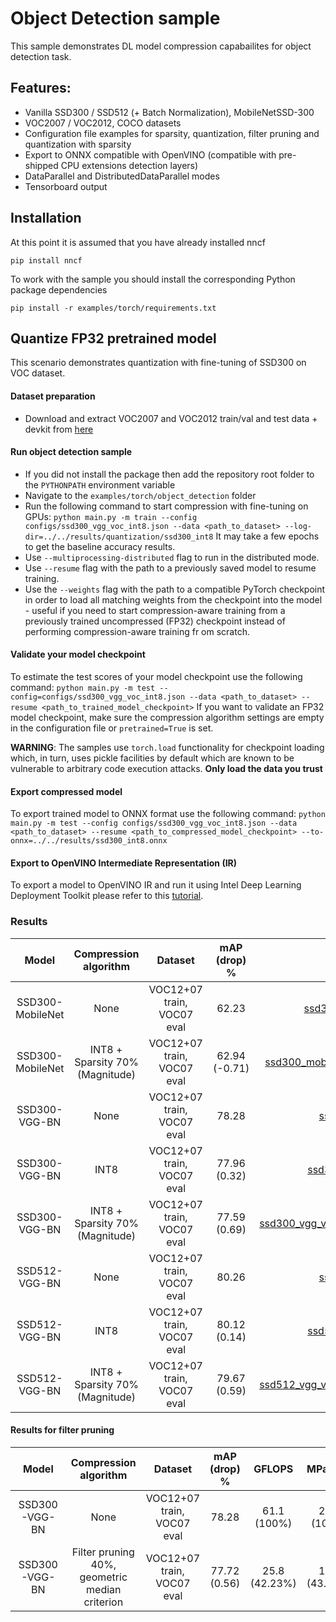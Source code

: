 # Object Detection sample
This sample demonstrates DL model compression capabailites for object detection task.

## Features:
- Vanilla SSD300 / SSD512 (+ Batch Normalization), MobileNetSSD-300
- VOC2007 / VOC2012, COCO datasets
- Configuration file examples for sparsity, quantization, filter pruning and quantization with sparsity
- Export to ONNX compatible with OpenVINO (compatible with pre-shipped CPU extensions detection layers)
- DataParallel and DistributedDataParallel modes
- Tensorboard output

## Installation

At this point it is assumed that you have already installed nncf

```
pip install nncf
```

To work with the sample you should install the corresponding Python package dependencies

```
pip install -r examples/torch/requirements.txt
```

## Quantize FP32 pretrained model
This scenario demonstrates quantization with fine-tuning of SSD300 on VOC dataset.

#### Dataset preparation
- Download and extract VOC2007 and VOC2012 train/val and test data + devkit from [here](https://pjreddie.com/projects/pascal-voc-dataset-mirror/)

#### Run object detection sample
- If you did not install the package then add the repository root folder to the `PYTHONPATH` environment variable
- Navigate to the `examples/torch/object_detection` folder
- Run the following command to start compression with fine-tuning on GPUs:
`python main.py -m train --config configs/ssd300_vgg_voc_int8.json --data <path_to_dataset> --log-dir=../../results/quantization/ssd300_int8`
It may take a few epochs to get the baseline accuracy results.
- Use `--multiprocessing-distributed` flag to run in the distributed mode.
- Use `--resume` flag with the path to a previously saved model to resume training.
- Use the `--weights` flag with the path to a compatible PyTorch checkpoint in order to load all matching weights from the checkpoint into the model - useful
 if you need to start compression-aware training from a previously trained uncompressed (FP32) checkpoint instead of performing compression-aware training fr
om scratch.

#### Validate your model checkpoint
To estimate the test scores of your model checkpoint use the following command:
`python main.py -m test --config=configs/ssd300_vgg_voc_int8.json --data <path_to_dataset> --resume <path_to_trained_model_checkpoint>`
If you want to validate an FP32 model checkpoint, make sure the compression algorithm settings are empty in the configuration file or `pretrained=True` is set.

**WARNING**: The samples use `torch.load` functionality for checkpoint loading which, in turn, uses pickle facilities by default which are known to be vulnerable to arbitrary code execution attacks. **Only load the data you trust**

#### Export compressed model
To export trained model to ONNX format use the following command:
`python main.py -m test --config configs/ssd300_vgg_voc_int8.json --data <path_to_dataset> --resume <path_to_compressed_model_checkpoint> --to-onnx=../../results/ssd300_int8.onnx`

#### Export to OpenVINO Intermediate Representation (IR)

To export a model to OpenVINO IR and run it using Intel Deep Learning Deployment Toolkit please refer to this [tutorial](https://software.intel.com/en-us/openvino-toolkit).

### Results

|Model|Compression algorithm|Dataset|mAP (drop) %|NNCF config file|PyTorch checkpoint|
| :---: | :---: | :---: | :---: | :---: | :---: |
|SSD300-MobileNet|None|VOC12+07 train, VOC07 eval|62.23|[ssd300_mobilenet_voc.json](configs/ssd300_mobilenet_voc.json)|[Link](https://storage.openvinotoolkit.org/repositories/nncf/models/develop/torch/ssd300_mobilenet_voc.pth)|
|SSD300-MobileNet|INT8 + Sparsity 70% (Magnitude)|VOC12+07 train, VOC07 eval|62.94 (-0.71)|[ssd300_mobilenet_voc_magnitude_int8.json](configs/ssd300_mobilenet_voc_magnitude_int8.json)|[Link](https://storage.openvinotoolkit.org/repositories/nncf/models/develop/torch/ssd300_mobilenet_voc_magnitude_sparsity_int8.pth)|
|SSD300-VGG-BN|None|VOC12+07 train, VOC07 eval|78.28|[ssd300_vgg_voc.json](configs/ssd300_vgg_voc.json)|[Link](https://storage.openvinotoolkit.org/repositories/nncf/models/develop/torch/ssd300_vgg_voc.pth)|
|SSD300-VGG-BN|INT8|VOC12+07 train, VOC07 eval|77.96 (0.32)|[ssd300_vgg_voc_int8.json](configs/ssd300_vgg_voc_int8.json)|[Link](https://storage.openvinotoolkit.org/repositories/nncf/models/develop/torch/ssd300_vgg_voc_int8.pth)|
|SSD300-VGG-BN|INT8 + Sparsity 70% (Magnitude)|VOC12+07 train, VOC07 eval|77.59 (0.69)|[ssd300_vgg_voc_magnitude_sparsity_int8.json](configs/ssd300_vgg_voc_magnitude_sparsity_int8.json)|[Link](https://storage.openvinotoolkit.org/repositories/nncf/models/develop/torch/ssd300_vgg_voc_magnitude_sparsity_int8.pth)|
|SSD512-VGG-BN|None|VOC12+07 train, VOC07 eval|80.26|[ssd512_vgg_voc.json](configs/ssd512_vgg_voc.json)|[Link](https://storage.openvinotoolkit.org/repositories/nncf/models/develop/torch/ssd512_vgg_voc.pth)|
|SSD512-VGG-BN|INT8|VOC12+07 train, VOC07 eval|80.12 (0.14)|[ssd512_vgg_voc_int8.json](configs/ssd512_vgg_voc_int8.json)|[Link](https://storage.openvinotoolkit.org/repositories/nncf/models/develop/torch/ssd512_vgg_voc_int8.pth)|
|SSD512-VGG-BN|INT8 + Sparsity 70% (Magnitude)|VOC12+07 train, VOC07 eval|79.67 (0.59)|[ssd512_vgg_voc_magnitude_sparsity_int8.json](configs/ssd512_vgg_voc_magnitude_sparsity_int8.json)|[Link](https://storage.openvinotoolkit.org/repositories/nncf/models/develop/torch/ssd512_vgg_voc_magnitude_sparsity_int8.pth)|

#### Results for filter pruning
|Model|Compression algorithm|Dataset|mAP (drop) %|GFLOPS|MParams|NNCF config file|PyTorch checkpoint|
| :---: | :---: | :---: | :---: | :---: | :---: | :---: | :---: |
|SSD300-VGG-BN|None|VOC12+07 train, VOC07 eval|78.28|61.1 (100%)|26.3 (100%)|[Link](configs/ssd300_vgg_voc.json)|[Link](https://storage.openvinotoolkit.org/repositories/nncf/models/develop/torch/ssd300_vgg_voc.pth)|
|SSD300-VGG-BN|Filter pruning 40%,<br/>geometric median criterion|VOC12+07 train, VOC07 eval|77.72 (0.56)|25.8 (42.23%)|11.4 (43.35%)|[Link](configs/ssd300_vgg_voc_pruning_geometric_median.json)|[Link](https://storage.openvinotoolkit.org/repositories/nncf/models/develop/torch/ssd300_vgg_voc_pruning_geometric_median.pth)|
